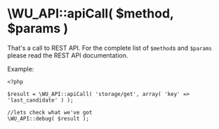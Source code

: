 \WU_API::apiCall( $method, $params )
===

That's a call to REST API. For the complete list of `$method`s and `$params` please read the REST API documentation.

Example:

```
<?php

$result = \WU_API::apiCall( 'storage/get', array( 'key' => 'last_candidate' ) );

//lets check what we've got
\WU_API::debug( $result );
```